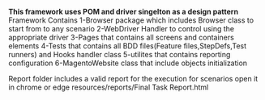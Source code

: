 
**This framework uses POM and driver singelton as a design pattern**
Framework Contains
1-Browser package which includes Browser class to start from to any scenario
2-WebDriver Handler to control using the appropriate driver
3-Pages that contains all screens and containers elements
4-Tests that contains all BDD files(Feature files,StepDefs,Test runners) and Hooks handler class
5-utilites that contains reporting configuration
6-MagentoWebsite class that include objects initialization

Report folder includes a valid report for the execution for scenarios open it in chrome or edge
resources/reports/Final Task Report.html

